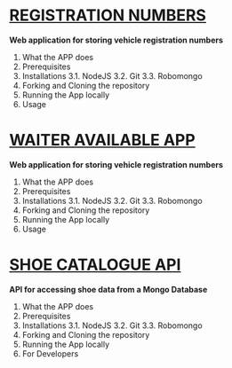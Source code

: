 # [REGISTRATION NUMBERS](https://github.com/cale312/registration_number_webApp)

**Web application for storing vehicle registration numbers**

1. What the APP does
2. Prerequisites
3. Installations
  3.1. NodeJS
  3.2. Git
  3.3. Robomongo
4. Forking and Cloning the repository
5. Running the App locally
6. Usage

# [WAITER AVAILABLE APP](https://github.com/cale312/registration_number_webApp)

**Web application for storing vehicle registration numbers**

  1. What the APP does
  2. Prerequisites
  3. Installations
    3.1. NodeJS
    3.2. Git
    3.3. Robomongo
  4. Forking and Cloning the repository
  5. Running the App locally
  6. Usage

# [SHOE CATALOGUE API](https://github.com/cale312/shoe_catalogue_api)

**API for accessing shoe data from a Mongo Database**

  1. What the APP does
  2. Prerequisites
  3. Installations
    3.1. NodeJS
    3.2. Git
    3.3. Robomongo
  4. Forking and Cloning the repository
  5. Running the App locally
  6. For Developers
